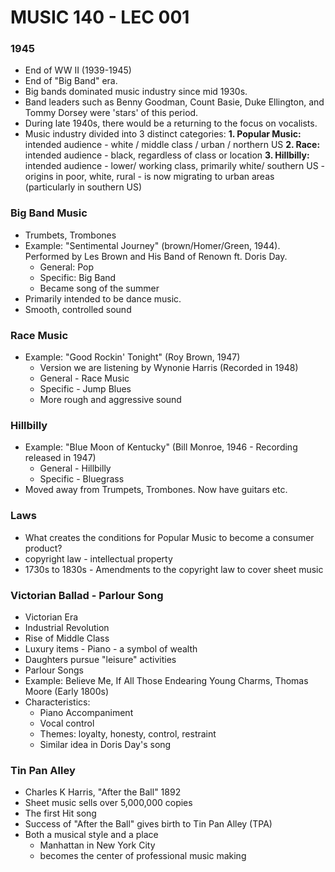 # MUSIC 140 - LEC 001
### 1945
- End of WW II (1939-1945)
- End of "Big Band" era.
- Big bands dominated music industry since mid 1930s.
- Band leaders such as Benny Goodman, Count Basie, Duke Ellington, and Tommy Dorsey were 'stars' of this period.
- During late 1940s, there would be a returning to the focus on vocalists.
- Music industry divided into 3 distinct categories:
  **1. Popular Music:** intended audience - white / middle class / urban / northern US
  **2. Race:** intended audience - black, regardless of class or location
  **3. Hillbilly:** intended audience - lower/ working class, primarily white/ southern US - origins in poor, white, rural - is now migrating to urban areas (particularly in southern US) 

### Big Band Music
- Trumbets, Trombones
- Example: "Sentimental Journey" (brown/Homer/Green, 1944). Performed by Les Brown and His Band of Renown ft. Doris Day.
  - General: Pop
  - Specific: Big Band
  - Became song of the summer
- Primarily intended to be dance music.
- Smooth, controlled sound

### Race Music
- Example: "Good Rockin' Tonight" (Roy Brown, 1947)
  - Version we are listening by Wynonie Harris (Recorded in 1948)
  - General - Race Music
  - Specific - Jump Blues
  - More rough and aggressive sound

### Hillbilly
- Example: "Blue Moon of Kentucky" (Bill Monroe, 1946 - Recording released in 1947)
  - General - Hillbilly
  - Specific - Bluegrass
- Moved away from Trumpets, Trombones. Now have guitars etc.

### Laws
- What creates the conditions for Popular Music to become a consumer product?
- copyright law - intellectual property
- 1730s to 1830s - Amendments to the copyright law to cover sheet music

### Victorian Ballad - Parlour Song
- Victorian Era
- Industrial Revolution
- Rise of Middle Class
- Luxury items - Piano - a symbol of wealth
- Daughters pursue "leisure" activities
- Parlour Songs
- Example: Believe Me, If All Those Endearing Young Charms, Thomas Moore (Early 1800s)
- Characteristics:
  - Piano Accompaniment
  - Vocal control
  - Themes: loyalty, honesty, control, restraint
  - Similar idea in Doris Day's song

### Tin Pan Alley
- Charles K Harris, "After the Ball" 1892
- Sheet music sells over 5,000,000 copies
- The first Hit song
- Success of "After the Ball" gives birth to Tin Pan Alley (TPA)
- Both a musical style and a place
  - Manhattan in New York City
  - becomes the center of professional music making
<!--stackedit_data:
eyJoaXN0b3J5IjpbLTIwMTMzMDQ4NSwtMTA3Mjg0Mjc1MSwxMj
Y0NzE3MTIzLDQ2NzIxNDg1MSwxNjEyNDE2NzE4LC0yMDg0Mzc2
NzQ3LC03ODcwNzA2MjMsLTU1NDE0NTI2NywtMTkwODAxNjU1NC
wzODQ0NzM2OTcsLTQ2MjM0NzI1MywtODg1MDM0NTAwLC00ODY3
Nzc5NTUsODAzMzY0MDg2LC0xMDkxOTcwOTc1LDI2ODUzMDM5MS
wtODgzODMxNTY4XX0=
-->